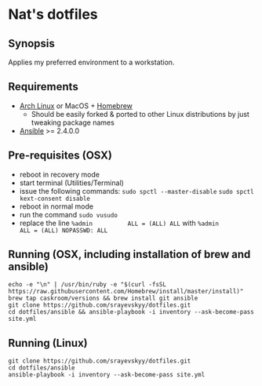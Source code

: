 # Nat's dotfiles

## Synopsis

Applies my preferred environment to a workstation.

## Requirements

- [Arch Linux](https://www.archlinux.org/) or MacOS + [Homebrew](https://brew.sh/)
    - Should be easily forked & ported to other Linux distributions by just tweaking package names
- [Ansible](https://www.ansible.com/) >= 2.4.0.0

## Pre-requisites (OSX)
- reboot in recovery mode
- start terminal (Utilities/Terminal)
- issue the following commands:
`sudo spctl --master-disable`
`sudo spctl kext-consent disable`
- reboot in normal mode
- run the command `sudo vusudo` 
- replace the line `%admin          ALL = (ALL) ALL` with `%admin          ALL = (ALL) NOPASSWD: ALL`

## Running (OSX, including installation of brew and ansible)

```
echo -e "\n" | /usr/bin/ruby -e "$(curl -fsSL https://raw.githubusercontent.com/Homebrew/install/master/install)"
brew tap caskroom/versions && brew install git ansible
git clone https://github.com/srayevskyy/dotfiles.git
cd dotfiles/ansible && ansible-playbook -i inventory --ask-become-pass site.yml
```

## Running (Linux)

```
git clone https://github.com/srayevskyy/dotfiles.git
cd dotfiles/ansible
ansible-playbook -i inventory --ask-become-pass site.yml
```
